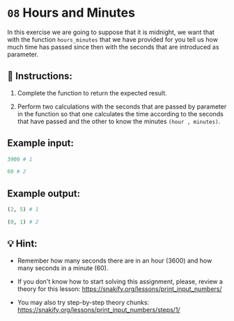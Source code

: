 # `08` Hours and Minutes

In this exercise we are going to suppose that it is midnight, we want that with the function `hours_minutes` that we have provided for you tell us how much time has passed since then with the seconds that are introduced as parameter.

## 📝 Instructions:

1. Complete the function to return the expected result.

2. Perform two calculations with the seconds that are passed by parameter in the function so that one calculates the time according to the seconds that have passed and the other to know the minutes `(hour , minutes)`.

## Example input:
```py
3900 # 1

60 # 2
```

## Example output:
```py
(2, 5) # 1

(0, 1) # 2
```
## 💡 Hint:

+ Remember how many seconds there are in an hour (3600) and how many seconds in a minute (60).

+ If you don't know how to start solving this assignment, please, review a theory for this lesson:
https://snakify.org/lessons/print_input_numbers/

+ You may also try step-by-step theory chunks:
https://snakify.org/lessons/print_input_numbers/steps/1/


[comment]: <Solution: (secs//3600, secs//60)>